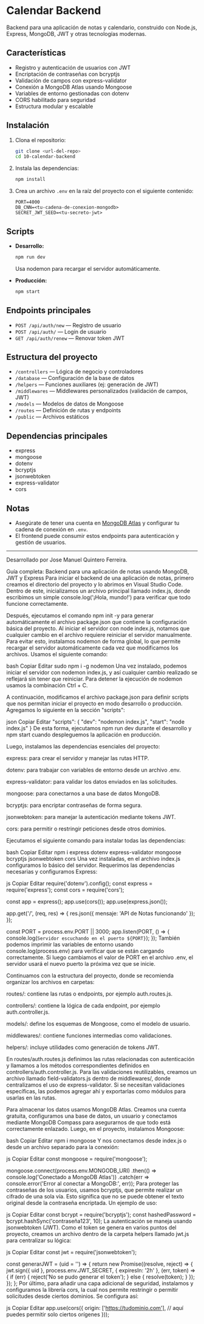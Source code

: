 # Calendar Backend

Backend para una aplicación de notas y calendario, construido con Node.js, Express, MongoDB, JWT y otras tecnologías modernas.

## Características

- Registro y autenticación de usuarios con JWT
- Encriptación de contraseñas con bcryptjs
- Validación de campos con express-validator
- Conexión a MongoDB Atlas usando Mongoose
- Variables de entorno gestionadas con dotenv
- CORS habilitado para seguridad
- Estructura modular y escalable

## Instalación

1. Clona el repositorio:

   ```sh
   git clone <url-del-repo>
   cd 10-calendar-backend
   ```

2. Instala las dependencias:

   ```sh
   npm install
   ```

3. Crea un archivo `.env` en la raíz del proyecto con el siguiente contenido:
   ```
   PORT=4000
   DB_CNN=<tu-cadena-de-conexion-mongodb>
   SECRET_JWT_SEED=<tu-secreto-jwt>
   ```

## Scripts

- **Desarrollo:**

  ```sh
  npm run dev
  ```

  Usa nodemon para recargar el servidor automáticamente.

- **Producción:**
  ```sh
  npm start
  ```

## Endpoints principales

- `POST /api/auth/new` — Registro de usuario
- `POST /api/auth/` — Login de usuario
- `GET /api/auth/renew` — Renovar token JWT

## Estructura del proyecto

- `/controllers` — Lógica de negocio y controladores
- `/database` — Configuración de la base de datos
- `/helpers` — Funciones auxiliares (ej: generación de JWT)
- `/middlewares` — Middlewares personalizados (validación de campos, JWT)
- `/models` — Modelos de datos de Mongoose
- `/routes` — Definición de rutas y endpoints
- `/public` — Archivos estáticos

## Dependencias principales

- express
- mongoose
- dotenv
- bcryptjs
- jsonwebtoken
- express-validator
- cors

## Notas

- Asegúrate de tener una cuenta en [MongoDB Atlas](https://www.mongodb.com/cloud/atlas) y configurar tu cadena de conexión en `.env`.
- El frontend puede consumir estos endpoints para autenticación y gestión de usuarios.

---

Desarrollado por Jose Manuel Quintero Ferreira.

Guía completa: Backend para una aplicación de notas usando MongoDB, JWT y Express
Para iniciar el backend de una aplicación de notas, primero creamos el directorio del proyecto y lo abrimos en Visual Studio Code. Dentro de este, inicializamos un archivo principal llamado index.js, donde escribimos un simple console.log('¡Hola, mundo!') para verificar que todo funcione correctamente.

Después, ejecutamos el comando npm init -y para generar automáticamente el archivo package.json que contiene la configuración básica del proyecto. Al iniciar el servidor con node index.js, notamos que cualquier cambio en el archivo requiere reiniciar el servidor manualmente. Para evitar esto, instalamos nodemon de forma global, lo que permite recargar el servidor automáticamente cada vez que modificamos los archivos. Usamos el siguiente comando:

bash
Copiar
Editar
sudo npm i -g nodemon
Una vez instalado, podemos iniciar el servidor con nodemon index.js, y así cualquier cambio realizado se reflejará sin tener que reiniciar. Para detener la ejecución de nodemon usamos la combinación Ctrl + C.

A continuación, modificamos el archivo package.json para definir scripts que nos permitan iniciar el proyecto en modo desarrollo o producción. Agregamos lo siguiente en la sección "scripts":

json
Copiar
Editar
"scripts": {
"dev": "nodemon index.js",
"start": "node index.js"
}
De esta forma, ejecutamos npm run dev durante el desarrollo y npm start cuando despleguemos la aplicación en producción.

Luego, instalamos las dependencias esenciales del proyecto:

express: para crear el servidor y manejar las rutas HTTP.

dotenv: para trabajar con variables de entorno desde un archivo .env.

express-validator: para validar los datos enviados en las solicitudes.

mongoose: para conectarnos a una base de datos MongoDB.

bcryptjs: para encriptar contraseñas de forma segura.

jsonwebtoken: para manejar la autenticación mediante tokens JWT.

cors: para permitir o restringir peticiones desde otros dominios.

Ejecutamos el siguiente comando para instalar todas las dependencias:

bash
Copiar
Editar
npm i express dotenv express-validator mongoose bcryptjs jsonwebtoken cors
Una vez instaladas, en el archivo index.js configuramos lo básico del servidor. Requerimos las dependencias necesarias y configuramos Express:

js
Copiar
Editar
require('dotenv').config();
const express = require('express');
const cors = require('cors');

const app = express();
app.use(cors());
app.use(express.json());

app.get('/', (req, res) => {
res.json({ mensaje: 'API de Notas funcionando' });
});

const PORT = process.env.PORT || 3000;
app.listen(PORT, () => {
console.log(`Servidor escuchando en el puerto ${PORT}`);
});
También podemos imprimir las variables de entorno usando console.log(process.env) para verificar que se están cargando correctamente. Si luego cambiamos el valor de PORT en el archivo .env, el servidor usará el nuevo puerto la próxima vez que se inicie.

Continuamos con la estructura del proyecto, donde se recomienda organizar los archivos en carpetas:

routes/: contiene las rutas o endpoints, por ejemplo auth.routes.js.

controllers/: contiene la lógica de cada endpoint, por ejemplo auth.controller.js.

models/: define los esquemas de Mongoose, como el modelo de usuario.

middlewares/: contiene funciones intermedias como validaciones.

helpers/: incluye utilidades como generación de tokens JWT.

En routes/auth.routes.js definimos las rutas relacionadas con autenticación y llamamos a los métodos correspondientes definidos en controllers/auth.controller.js. Para las validaciones reutilizables, creamos un archivo llamado field-validators.js dentro de middlewares/, donde centralizamos el uso de express-validator. Si se necesitan validaciones específicas, las podemos agregar ahí y exportarlas como módulos para usarlas en las rutas.

Para almacenar los datos usamos MongoDB Atlas. Creamos una cuenta gratuita, configuramos una base de datos, un usuario y conectamos mediante MongoDB Compass para asegurarnos de que todo está correctamente enlazado. Luego, en el proyecto, instalamos Mongoose:

bash
Copiar
Editar
npm i mongoose
Y nos conectamos desde index.js o desde un archivo separado para la conexión:

js
Copiar
Editar
const mongoose = require('mongoose');

mongoose.connect(process.env.MONGODB_URI)
.then(() => console.log('Conectado a MongoDB Atlas'))
.catch(err => console.error('Error al conectar a MongoDB:', err));
Para proteger las contraseñas de los usuarios, usamos bcryptjs, que permite realizar un cifrado de una sola vía. Esto significa que no se puede obtener el texto original desde la contraseña encriptada. Un ejemplo de uso:

js
Copiar
Editar
const bcrypt = require('bcryptjs');
const hashedPassword = bcrypt.hashSync('contraseña123', 10);
La autenticación se maneja usando jsonwebtoken (JWT). Como el token se genera en varios puntos del proyecto, creamos un archivo dentro de la carpeta helpers llamado jwt.js para centralizar su lógica:

js
Copiar
Editar
const jwt = require('jsonwebtoken');

const generarJWT = (uid = '') => {
return new Promise((resolve, reject) => {
jwt.sign({ uid }, process.env.JWT_SECRET, {
expiresIn: '2h'
}, (err, token) => {
if (err) {
reject('No se pudo generar el token');
} else {
resolve(token);
}
});
});
};
Por último, para añadir una capa adicional de seguridad, instalamos y configuramos la librería cors, la cual nos permite restringir o permitir solicitudes desde ciertos dominios. Se configura así:

js
Copiar
Editar
app.use(cors({
origin: ['https://tudominio.com'], // aquí puedes permitir solo ciertos orígenes
}));
